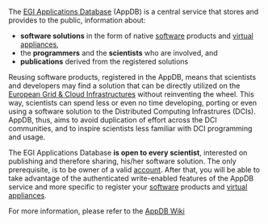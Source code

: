The [EGI Applications Database](http://appdb.egi.eu) (AppDB) is a central service that stores and provides to the public, information about:

* **software solutions** in the form of native [software](https://wiki.appdb.egi.eu/main:faq:how_to_register_a_software) products and [virtual appliances](https://wiki.appdb.egi.eu/main:faq:how_to_register_a_virtual_appliance),
* the **programmers** and the **scientists** who are involved, and
* **publications** derived from the registered solutions

Reusing software products, registered in the AppDB, means that scientists and developers may find a solution that can be directly utilized on the [European Grid & Cloud Infrastructures](http://www.egi.eu/) without reinventing the wheel. This way, scientists can spend less or even no time developing, porting or even using a software solution to the Distributed Computing Infrastrures (DCIs). AppDB, thus, aims to avoid duplication of effort across the DCI communities, and to inspire scientists less familiar with DCI programming and usage.

The EGI Applications Database **is open to every scientist**, interested on publishing and therefore sharing, his/her software solution. The only prerequisite, is to be owner of a valid [account](https://wiki.appdb.egi.eu/main:faq:how_to_get_access_to_the_appdb). After that, you will be able to take advantage of the authenticated write-enabled features of the AppDB service and more specific to register your [software](https://wiki.appdb.egi.eu/main:faq:how_to_register_a_software) products and [virtual appliances](https://wiki.appdb.egi.eu/main:faq:how_to_register_a_virtual_appliance).

For more information, please refer to the [AppDB Wiki](https://wiki.appdb.egi.eu/start)
